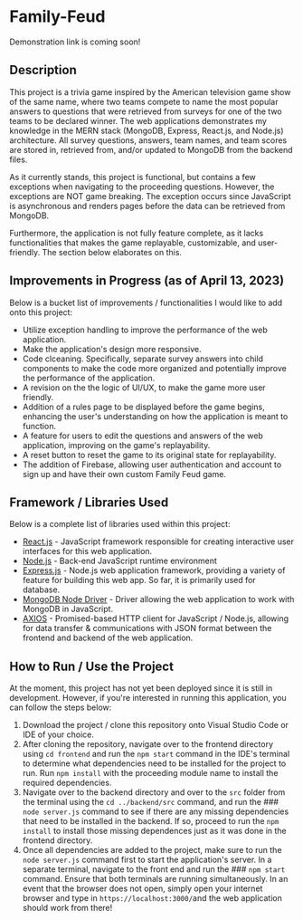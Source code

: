 # Family-Feud

Demonstration link is coming soon!

## Description
This project is a trivia game inspired by the American television game show of the same name, where two teams compete to name the most popular answers to questions that were retrieved from surveys for one of the two teams to be declared winner. The web applications demonstrates my knowledge in the MERN stack (MongoDB, Express, React.js, and Node.js) architecture. All survey questions, answers, team names, and team scores are stored in, retrieved from, and/or updated to MongoDB from the backend files.

As it currently stands, this project is functional, but contains a few exceptions when navigating to the proceeding questions. However, the exceptions are NOT game breaking. The exception occurs since JavaScript is asynchronous and renders pages before the data can be retrieved from MongoDB.

Furthermore, the application is not fully feature complete, as it lacks functionalities that makes the game replayable, customizable, and user-friendly. The section below elaborates on this.

## Improvements in Progress (as of April 13, 2023)
Below is a bucket list of improvements / functionalities I would like to add onto this project:
* Utilize exception handling to improve the performance of the web application.
* Make the application's design more responsive.
* Code clceaning. Specifically, separate survey answers into child components to make the code more organized and potentially improve the performance of the application.
* A revision on the the logic of UI/UX, to make the game more user friendly.
* Addition of a rules page to be displayed before the game begins, enhancing the user's understanding on how the application is meant to function.
* A feature for users to edit the questions and answers of the web application, improving on the game's replayability.
* A reset button to reset the game to its original state for replayability.
* The addition of Firebase, allowing user authentication and account to sign up and have their own custom Family Feud game.

## Framework / Libraries Used
Below is a complete list of libraries used within this project:
* [React.js](https://react.dev/) - JavaScript framework responsible for creating interactive user interfaces for this web application.
* [Node.js](https://nodejs.org/en/about) - Back-end JavaScript runtime environment
* [Express.js](https://expressjs.com/) - Node.js web application framework, providing a variety of feature for building this web app. So far, it is primarily used for database.
* [MongoDB Node Driver](https://www.mongodb.com/docs/drivers/node/current/) - Driver allowing the web application to work with MongoDB in JavaScript.
* [AXIOS](https://axios-http.com/docs/intro) - Promised-based HTTP client for JavaScript / Node.js, allowing for data transfer & communications with JSON format between the frontend and backend of the web application.

## How to Run / Use the Project
At the moment, this project has not yet been deployed since it is still in development. However, if you're interested in running this application, you can follow the steps below:
1. Download the project / clone this repository onto Visual Studio Code or IDE of your choice.
2. After cloning the repository, navigate over to the frontend directory using `cd frontend` and run the `npm start` command in the IDE's terminal to determine what dependencies need to be installed for the project to run. Run `npm install` with the proceeding module name to install the required dependencies.
3. Navigate over to the backend directory and over to the `src` folder from the terminal using the `cd ../backend/src` command, and run the ### `node server.js` command to see if there are any missing dependencies that need to be installed in the backend. If so, proceed to run the `npm install` to install those missing dependences just as it was done in the frontend directory.
4. Once all dependencies are added to the project, make sure to run the `node server.js` command first to start the application's server. In a separate terminal, navigate to the front end and run the ### `npm start` command. Ensure that both terminals are running simultaneously. In an event that the browser does not open, simply open your internet browser and type in `https://localhost:3000/`and the web application should work from there!
